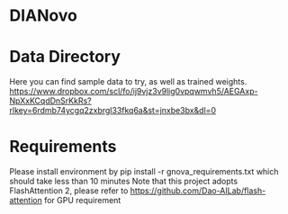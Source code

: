 # DIANovo

# Data Directory

Here you can find sample data to try, as well as trained weights.
https://www.dropbox.com/scl/fo/ij9vjz3v9lig0vpqwmvh5/AEGAxp-NpXxKCqdDnSrKkRs?rlkey=6rdmb74ycgq2zxbrgl33fkq6a&st=jnxbe3bx&dl=0

# Requirements

Please install environment by 
pip install -r gnova_requirements.txt
which should take less than 10 minutes
Note that this project adopts FlashAttention 2, please refer to https://github.com/Dao-AILab/flash-attention for GPU requirement
